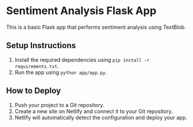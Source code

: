 # Sentiment Analysis Flask App

This is a basic Flask app that performs sentiment analysis using TextBlob.

## Setup Instructions

1. Install the required dependencies using `pip install -r requirements.txt`.
2. Run the app using `python app/app.py`.

## How to Deploy

1. Push your project to a Git repository.
2. Create a new site on Netlify and connect it to your Git repository.
3. Netlify will automatically detect the configuration and deploy your app.

